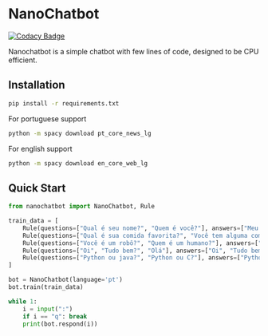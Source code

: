 # NanoChatbot

[![Codacy Badge](https://api.codacy.com/project/badge/Grade/d1467b3f64184b72b42df0274e848448)](https://app.codacy.com/gh/teixeirazeus/NanoChatbot?utm_source=github.com&utm_medium=referral&utm_content=teixeirazeus/NanoChatbot&utm_campaign=Badge_Grade_Settings)

Nanochatbot is a simple chatbot with few lines of code, designed to be CPU efficient.

## Installation

```bash
pip install -r requirements.txt
```

For portuguese support
```bash
python -m spacy download pt_core_news_lg
```

For english support
```bash
python -m spacy download en_core_web_lg
```

## Quick Start
```python
from nanochatbot import NanoChatbot, Rule

train_data = [
    Rule(questions=["Qual é seu nome?", "Quem é você?"], answers=["Meu nome é nanochatbot.", "Nanochatbot."]),
    Rule(questions=["Qual é sua comida favorita?", "Você tem alguma comida favorita?"], answers=["Eu gosto de pizza.", "Adoro pizza."]),
    Rule(questions=["Você é um robô?", "Quem é um humano?"], answers=["Sou uma inteligência artificial", "Sou um chabot."]),
    Rule(questions=["Oi", "Tudo bem?", "Olá"], answers=["Oi", "Tudo bem?", "Olá"]),
    Rule(questions=["Python ou java?", "Python ou C?"], answers=["Python :snake:"]),
]

bot = NanoChatbot(language='pt')
bot.train(train_data)

while 1:
    i = input(":")
    if i == "q": break
    print(bot.respond(i))
```
